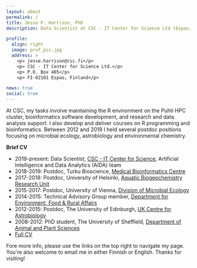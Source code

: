 ```yaml
---
layout: about
permalink: /
title: Jesse P. Harrison, PhD
description: Data Scientist at CSC - IT Center for Science Ltd (Espoo, Finland)

profile:
  align: right
  image: prof_pic.jpg
  address: >
    <p> jesse.harrison@csc.fi</p>
    <p> CSC - IT Center for Science Ltd.</p>
    <p> P.O. Box 405</p>
    <p> FI-02101 Espoo, Finland</p>

news: true
social: true
---
```


At CSC, my tasks involve maintaining the R environment on the Puhti HPC cluster, bioinformatics software development, and research and data analysis support. I also develop and deliver courses on R programming and bioinformatics. Between 2012 and 2019 I held several postdoc positions focusing on microbial ecology, astrobiology and environmental chemistry.

**Brief CV**

- 2019-present: Data Scientist, [CSC - IT Center for Science](https://www.csc.fi/en/home), Artificial Intelligence and Data Analytics (AIDA) team
- 2018-2019: Postdoc, Turku Bioscience, [Medical Bioinformatics Centre](https://elolab.utu.fi/)
- 2017-2018: Postdoc, University of Helsinki, [Aquatic Biogeochemistry Research Unit](https://www.helsinki.fi/en/researchgroups/aquatic-biogeochemistry)
- 2015-2017: Postdoc, University of Vienna, [Division of Microbial Ecology](http://www.microbial-ecology.net/)
- 2014-2015: Technical Advisory Group member, [Department for Environment, Food & Rural Affairs](http://www.defra.gov.uk/)
- 2012-2015: Postdoc, The University of Edinburgh, [UK Centre for Astrobiology](https://www.astrobiology.ac.uk/)
- 2008-2012: PhD student, The University of Sheffield, [Department of Animal and Plant Sciences](https://www.sheffield.ac.uk/aps)
- [Full CV](Harrison_CV.pdf)

Fore more info, please use the links on the top right to navigate my page. You're
also welcome to email me in either Finnish or English. Thanks for visiting!
